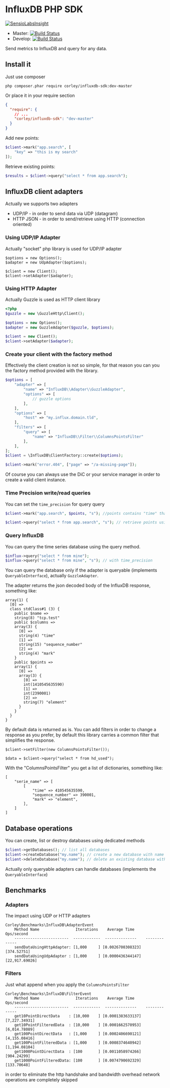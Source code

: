 # InfluxDB PHP SDK

[![SensioLabsInsight](https://insight.sensiolabs.com/projects/699a9a78-39aa-41d0-bb60-41dbf0f1251d/big.png)](https://insight.sensiolabs.com/projects/699a9a78-39aa-41d0-bb60-41dbf0f1251d)

 * Master: [![Build Status](https://travis-ci.org/corley/influxdb-php-sdk.svg?branch=master)](https://travis-ci.org/corley/influxdb-php-sdk)
 * Develop: [![Build Status](https://travis-ci.org/corley/influxdb-php-sdk.svg?branch=develop)](https://travis-ci.org/corley/influxdb-php-sdk)

Send metrics to InfluxDB and query for any data.

## Install it

Just use composer

```shell
php composer.phar require corley/influxdb-sdk:dev-master
```

Or place it in your require section

```json
{
  "require": {
    // ...
    "corley/influxdb-sdk": "dev-master"
  }
}
```

Add new points:

```php
$client->mark("app.search", [
    "key" => "this is my search"
]);
```

Retrieve existing points:

```php
$results = $client->query("select * from app.search");
```

## InfluxDB client adapters

Actually we supports two adapters

 * UDP/IP - in order to send data via UDP (datagram)
 * HTTP JSON - in order to send/retrieve using HTTP (connection oriented)

### Using UDP/IP Adapter

Actually "socket" php library is used for UDP/IP adapter

```
$options = new Options();
$adapter = new UdpAdapter($options);

$client = new Client();
$client->setAdapter($adapter);
```

### Using HTTP Adapter

Actually Guzzle is used as HTTP client library

```php
<?php
$guzzle = new \GuzzleHttp\Client();

$options = new Options();
$adapter = new GuzzleAdapter($guzzle, $options);

$client = new Client();
$client->setAdapter($adapter);
```

### Create your client with the factory method

Effectively the client creation is not so simple, for that
reason you can you the factory method provided with the library.

```php
$options = [
    "adapter" => [
        "name" => "InfluxDB\\Adapter\\GuzzleAdapter",
        "options" => [
            // guzzle options
        ],
    ],
    "options" => [
        "host" => "my.influx.domain.tld",
    ],
    "filters" => [
        "query" => [
            "name" => "InfluxDB\\Filter\\ColumnsPointsFilter"
        ],
    ],
];
$client = \InfluxDB\ClientFactory::create($options);

$client->mark("error.404", ["page" => "/a-missing-page"]);
```

Of course you can always use the DiC or your service manager in order to create
a valid client instance.

### Time Precision write/read queries

You can set the `time_precision` for query query

```php
$client->mark("app.search", $points, "s"); //points contains "time" that is in seconds
```

```php
$client->query("select * from app.search", "s"); // retrieve points using seconds for time column
```

### Query InfluxDB

You can query the time series database using the query method.

```php
$influx->query("select * from mine");
$influx->query("select * from mine", "s"); // with time_precision
```

You can query the database only if the adapter is queryable (implements
`QueryableInterface`), actually `GuzzleAdapter`.

The adapter returns the json decoded body of the InfluxDB response, something
like:

```
array(1) {
  [0] =>
  class stdClass#1 (3) {
    public $name =>
    string(8) "tcp.test"
    public $columns =>
    array(3) {
      [0] =>
      string(4) "time"
      [1] =>
      string(15) "sequence_number"
      [2] =>
      string(4) "mark"
    }
    public $points =>
    array(1) {
      [0] =>
      array(3) {
        [0] =>
        int(1410545635590)
        [1] =>
        int(2390001)
        [2] =>
        string(7) "element"
      }
    }
  }
}
```

By default data is returned as is. You can add filters in order to change a
response as you prefer, by default this library carries a common filter that
simplifies the response.

```
$client->setFilter(new ColumnsPointsFilter());

$data = $client->query("select * from hd_used");
```

With the "ColumnsPointsFilter" you get a list of dictionaries, something like:

```
[
    "serie_name" => [
        [
            "time" => 410545635590,
            "sequence_number" => 390001,
            "mark" => "element",
        ],
    ]
]
```

## Database operations

You can create, list or destroy databases using dedicated methods

```php
$client->getDatabases(); // list all databases
$client->createDatabase("my.name"); // create a new database with name "my.name"
$client->deleteDatabase("my.name"); // delete an existing database with name "my.name"
```

Actually only queryable adapters can handle databases (implements the
`QueryableInterface`)

## Benchmarks

### Adapters

The impact using UDP or HTTP adapters

```
Corley\Benchmarks\InfluxDB\AdapterEvent
    Method Name                Iterations    Average Time      Ops/second
    ------------------------  ------------  --------------    -------------
    sendDataUsingHttpAdapter: [1,000     ] [0.0026700308323] [374.52751]
    sendDataUsingUdpAdapter : [1,000     ] [0.0000436344147] [22,917.69026]
```

### Filters

Just what append when you apply the `ColumnsPointsFilter`

```
Corley\Benchmarks\InfluxDB\FilterEvent
    Method Name                Iterations    Average Time      Ops/second
    ------------------------  ------------  --------------    -------------
    get10PointDirectData    : [10,000    ] [0.0001383633137] [7,227.34931]
    get10PointFilteredData  : [10,000    ] [0.0001662570953] [6,014.78089]
    get100PointDirectData   : [1,000     ] [0.0002406690121] [4,155.08416]
    get100PointFilteredData : [1,000     ] [0.0008374640942] [1,194.08104]
    get1000PointDirectData  : [100       ] [0.0011058974266] [904.24299]
    get1000PointFilteredData: [100       ] [0.0074790692329] [133.70648]
```

in order to eliminate the http handshake and bandwidth overhead network
operations are completely skipped

